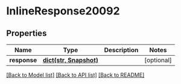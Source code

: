 # InlineResponse20092

## Properties
Name | Type | Description | Notes
------------ | ------------- | ------------- | -------------
**response** | [**dict(str, Snapshot)**](Snapshot.md) |  | [optional] 

[[Back to Model list]](../README.md#documentation-for-models) [[Back to API list]](../README.md#documentation-for-api-endpoints) [[Back to README]](../README.md)


